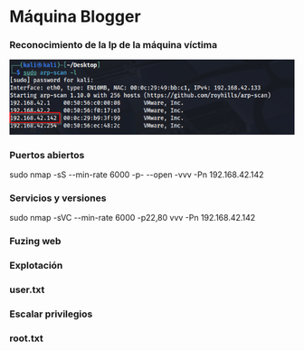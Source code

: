 # Máquina Blogger

### Reconocimiento de la Ip de la máquina víctima

![alt text](image-13.png)

### Puertos abiertos

sudo nmap -sS --min-rate 6000 -p- --open -vvv -Pn 192.168.42.142



### Servicios y versiones

sudo nmap -sVC --min-rate 6000 -p22,80 vvv -Pn 192.168.42.142



### Fuzing web



### Explotación


### user.txt




### Escalar privilegios


### root.txt

